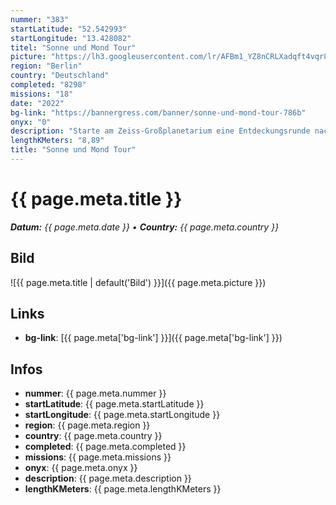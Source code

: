 ```yaml
---
nummer: "383"
startLatitude: "52.542993"
startLongitude: "13.428082"
titel: "Sonne und Mond Tour"
picture: "https://lh3.googleusercontent.com/lr/AFBm1_YZ8nCRLXadqft4vqr8cx6kZZEWFnuWH8pt4W2By3qqqJiOJok3vxLKpWnYmn_rfCeMI_Br_f7DhtPWGsSJ88RX8apDdEgy3gOaRMY3sC27qIdq5T65uvI-K12kxN7hHY9XDmqGh7wX0UwHc-MLuMIYefRpPyxG3tc25K451uJko9dAYQB-XFACq3dadlV1COaMTB1kgQJilSqaEmuMWZ14te1TeZtUKT_Gd6zVu_-RWVwICdSp_E4ECC9UFRYYOqXhNS9zErq9OIuqnjgd1Fmz8SWsPvROXWUP79SovWpJ1RT5X_kNYClC7s8a8ga09BYkjM4MOZFsVm619tgZU39siVCHZrap5wkY3DQb5S6W4ZIe6zF8DtE86rOn1Hd0hD2K93X7QXIhGVPwlYZ6NlJI_gZYW-VPh18265ho0XuGKmOCSLc39wa_90WbRf1dGE_1YYtLaFFbIuygteo3jqtqdkjvQnSrrKkrId3BcutsJRL88mJeDh5CoLhM1a4HA1AgTyJKKnEt6TqqSKFBMJvU-b_7RRIrCHQhb1IdKcW59dNqzHkapH56gUvs681Z3zSzy9hbiyC00Bt9Gbr5RfDIHy1Gki5t6_QnK2cu_FCzbQWa-uKEPC7_wrEL-Kk1yEPcloyqub1rZ5RBG1sbZBBINhp5SnNorSdD3D6Dvlwdk36HdhtrTAMEQPN_kyAF1QBFmyJwSFkqMSjEUbJ8rsZjI4sqy5YfLk5liG4r_XY5ffs4L14FNHDQN_RvCvNrdzRMuWCdoFsuxIcZ3J0GDYZexvwU7C9vblcvY3ynC8d6OMkvjb3HfP1q7dTz7L2P0Q-2Ta6UxlbIl0Xv1N8qoNNLK2D2s9k"
region: "Berlin"
country: "Deutschland"
completed: "8298"
missions: "18"
date: "2022"
bg-link: "https://bannergress.com/banner/sonne-und-mond-tour-786b"
onyx: "0"
description: "Starte am Zeiss-Großplanetarium eine Entdeckungsrunde nach Weissensee"
lengthKMeters: "8,89"
title: "Sonne und Mond Tour"
---
```


# {{ page.meta.title }}
_**Datum:** {{ page.meta.date }} • **Country:** {{ page.meta.country }}_

## Bild
![{{ page.meta.title | default('Bild') }}]({{ page.meta.picture }})

## Links
- **bg-link**: [{{ page.meta['bg-link'] }}]({{ page.meta['bg-link'] }})

## Infos
- **nummer**: {{ page.meta.nummer }}
- **startLatitude**: {{ page.meta.startLatitude }}
- **startLongitude**: {{ page.meta.startLongitude }}
- **region**: {{ page.meta.region }}
- **country**: {{ page.meta.country }}
- **completed**: {{ page.meta.completed }}
- **missions**: {{ page.meta.missions }}
- **onyx**: {{ page.meta.onyx }}
- **description**: {{ page.meta.description }}
- **lengthKMeters**: {{ page.meta.lengthKMeters }}

